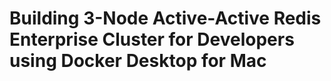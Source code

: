 # Building 3-Node Active-Active Redis Enterprise Cluster for Developers using Docker Desktop for Mac

